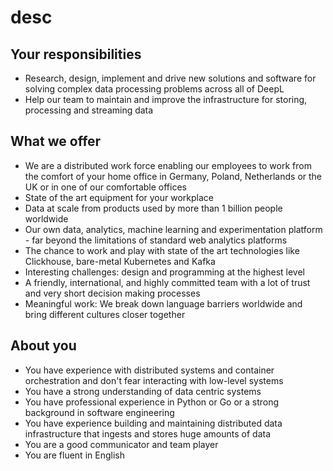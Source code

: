 # desc

## Your responsibilities

 - Research, design, implement and drive new solutions and software for solving complex data processing problems across all of DeepL
 - Help our team to maintain and improve the infrastructure for storing, processing and streaming data

## What we offer

 - We are a distributed work force enabling our employees to work from the comfort of your home office in Germany, Poland, Netherlands or the UK or in one of our comfortable offices
 - State of the art equipment for your workplace
 - Data at scale from products used by more than 1 billion people worldwide
 - Our own data, analytics, machine learning and experimentation platform - far beyond the limitations of standard web analytics platforms
 - The chance to work and play with state of the art technologies like Clickhouse, bare-metal Kubernetes and Kafka
 - Interesting challenges: design and programming at the highest level
 - A friendly, international, and highly committed team with a lot of trust and very short decision making processes
 - Meaningful work: We break down language barriers worldwide and bring different cultures closer together


## About you

- You have experience with distributed systems and container orchestration and don't fear interacting with low-level systems
 - You have a strong understanding of data centric systems
 - You have professional experience in Python or Go or a strong background in software engineering
 - You have experience building and maintaining distributed data infrastructure that ingests and stores huge amounts of data
 - You are a good communicator and team player
 - You are fluent in English